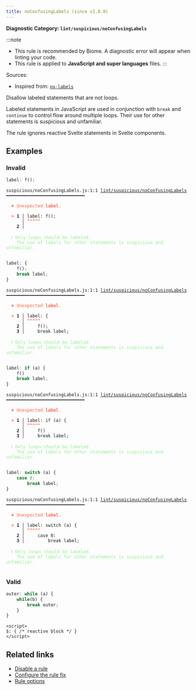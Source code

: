 ```yaml
---
title: noConfusingLabels (since v1.0.0)
---
```


**Diagnostic Category: `lint/suspicious/noConfusingLabels`**

:::note
- This rule is recommended by Biome. A diagnostic error will appear when linting your code.
- This rule is applied to **JavaScript and super languages** files.
:::

Sources: 
- Inspired from: <a href="https://eslint.org/docs/latest/rules/no-labels" target="_blank"><code>no-labels</code></a>

Disallow labeled statements that are not loops.

Labeled statements in JavaScript are used in conjunction with `break` and `continue` to control flow around multiple loops.
Their use for other statements is suspicious and unfamiliar.

The rule ignores reactive Svelte statements in Svelte components.

## Examples

### Invalid

```jsx
label: f();
```

<pre class="language-text"><code class="language-text">suspicious/noConfusingLabels.js:1:1 <a href="https://biomejs.dev/linter/rules/no-confusing-labels">lint/suspicious/noConfusingLabels</a> ━━━━━━━━━━━━━━━━━━━━━━━━━━━━━━

<strong><span style="color: Tomato;">  </span></strong><strong><span style="color: Tomato;">✖</span></strong> <span style="color: Tomato;">Unexpected </span><span style="color: Tomato;"><strong>label</strong></span><span style="color: Tomato;">.</span>
  
<strong><span style="color: Tomato;">  </span></strong><strong><span style="color: Tomato;">&gt;</span></strong> <strong>1 │ </strong>label: f();
   <strong>   │ </strong><strong><span style="color: Tomato;">^</span></strong><strong><span style="color: Tomato;">^</span></strong><strong><span style="color: Tomato;">^</span></strong><strong><span style="color: Tomato;">^</span></strong><strong><span style="color: Tomato;">^</span></strong>
    <strong>2 │ </strong>
  
<strong><span style="color: lightgreen;">  </span></strong><strong><span style="color: lightgreen;">ℹ</span></strong> <span style="color: lightgreen;">Only loops should be labeled.
</span><span style="color: lightgreen;">  </span><span style="color: lightgreen;">  </span><span style="color: lightgreen;">The use of labels for other statements is suspicious and unfamiliar.</span>
  
</code></pre>

```jsx
label: {
    f();
    break label;
}
```

<pre class="language-text"><code class="language-text">suspicious/noConfusingLabels.js:1:1 <a href="https://biomejs.dev/linter/rules/no-confusing-labels">lint/suspicious/noConfusingLabels</a> ━━━━━━━━━━━━━━━━━━━━━━━━━━━━━━

<strong><span style="color: Tomato;">  </span></strong><strong><span style="color: Tomato;">✖</span></strong> <span style="color: Tomato;">Unexpected </span><span style="color: Tomato;"><strong>label</strong></span><span style="color: Tomato;">.</span>
  
<strong><span style="color: Tomato;">  </span></strong><strong><span style="color: Tomato;">&gt;</span></strong> <strong>1 │ </strong>label: {
   <strong>   │ </strong><strong><span style="color: Tomato;">^</span></strong><strong><span style="color: Tomato;">^</span></strong><strong><span style="color: Tomato;">^</span></strong><strong><span style="color: Tomato;">^</span></strong><strong><span style="color: Tomato;">^</span></strong>
    <strong>2 │ </strong>    f();
    <strong>3 │ </strong>    break label;
  
<strong><span style="color: lightgreen;">  </span></strong><strong><span style="color: lightgreen;">ℹ</span></strong> <span style="color: lightgreen;">Only loops should be labeled.
</span><span style="color: lightgreen;">  </span><span style="color: lightgreen;">  </span><span style="color: lightgreen;">The use of labels for other statements is suspicious and unfamiliar.</span>
  
</code></pre>

```jsx
label: if (a) {
    f()
    break label;
}
```

<pre class="language-text"><code class="language-text">suspicious/noConfusingLabels.js:1:1 <a href="https://biomejs.dev/linter/rules/no-confusing-labels">lint/suspicious/noConfusingLabels</a> ━━━━━━━━━━━━━━━━━━━━━━━━━━━━━━

<strong><span style="color: Tomato;">  </span></strong><strong><span style="color: Tomato;">✖</span></strong> <span style="color: Tomato;">Unexpected </span><span style="color: Tomato;"><strong>label</strong></span><span style="color: Tomato;">.</span>
  
<strong><span style="color: Tomato;">  </span></strong><strong><span style="color: Tomato;">&gt;</span></strong> <strong>1 │ </strong>label: if (a) {
   <strong>   │ </strong><strong><span style="color: Tomato;">^</span></strong><strong><span style="color: Tomato;">^</span></strong><strong><span style="color: Tomato;">^</span></strong><strong><span style="color: Tomato;">^</span></strong><strong><span style="color: Tomato;">^</span></strong>
    <strong>2 │ </strong>    f()
    <strong>3 │ </strong>    break label;
  
<strong><span style="color: lightgreen;">  </span></strong><strong><span style="color: lightgreen;">ℹ</span></strong> <span style="color: lightgreen;">Only loops should be labeled.
</span><span style="color: lightgreen;">  </span><span style="color: lightgreen;">  </span><span style="color: lightgreen;">The use of labels for other statements is suspicious and unfamiliar.</span>
  
</code></pre>

```jsx
label: switch (a) {
    case 0:
        break label;
}
```

<pre class="language-text"><code class="language-text">suspicious/noConfusingLabels.js:1:1 <a href="https://biomejs.dev/linter/rules/no-confusing-labels">lint/suspicious/noConfusingLabels</a> ━━━━━━━━━━━━━━━━━━━━━━━━━━━━━━

<strong><span style="color: Tomato;">  </span></strong><strong><span style="color: Tomato;">✖</span></strong> <span style="color: Tomato;">Unexpected </span><span style="color: Tomato;"><strong>label</strong></span><span style="color: Tomato;">.</span>
  
<strong><span style="color: Tomato;">  </span></strong><strong><span style="color: Tomato;">&gt;</span></strong> <strong>1 │ </strong>label: switch (a) {
   <strong>   │ </strong><strong><span style="color: Tomato;">^</span></strong><strong><span style="color: Tomato;">^</span></strong><strong><span style="color: Tomato;">^</span></strong><strong><span style="color: Tomato;">^</span></strong><strong><span style="color: Tomato;">^</span></strong>
    <strong>2 │ </strong>    case 0:
    <strong>3 │ </strong>        break label;
  
<strong><span style="color: lightgreen;">  </span></strong><strong><span style="color: lightgreen;">ℹ</span></strong> <span style="color: lightgreen;">Only loops should be labeled.
</span><span style="color: lightgreen;">  </span><span style="color: lightgreen;">  </span><span style="color: lightgreen;">The use of labels for other statements is suspicious and unfamiliar.</span>
  
</code></pre>

### Valid

```jsx
outer: while (a) {
    while(b) {
        break outer;
    }
}
```

```svelte
<script>
$: { /* reactive block */ }
</script>
```

## Related links

- [Disable a rule](/linter/#disable-a-lint-rule)
- [Configure the rule fix](/linter#configure-the-rule-fix)
- [Rule options](/linter/#rule-options)
